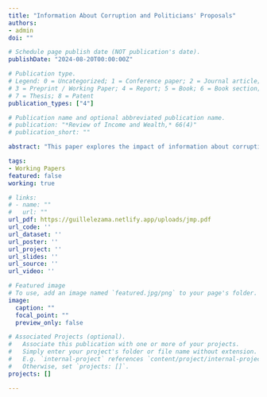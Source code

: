 ```yaml
---
title: "Information About Corruption and Politicians' Proposals"
authors:
- admin
doi: ""

# Schedule page publish date (NOT publication's date).
publishDate: "2024-08-20T00:00:00Z"

# Publication type.
# Legend: 0 = Uncategorized; 1 = Conference paper; 2 = Journal article;
# 3 = Preprint / Working Paper; 4 = Report; 5 = Book; 6 = Book section;
# 7 = Thesis; 8 = Patent
publication_types: ["4"]

# Publication name and optional abbreviated publication name.
# publication: "*Review of Income and Wealth,* 66(4)"
# publication_short: ""

abstract: "This paper explores the impact of information about corruption on politicians' proposals. Using text analysis on 13,344 manifestos from the 2012 mayoral elections in Brazil, this study examines how revealing corruption through audits of public funds influenced discussions on the policy areas under scrutiny. The results indicate that the disclosure of these irregularities led to an increased discussion of the policy areas covered by the audit by opposition parties in high-corruption cities. However, incumbents in high-corruption cities respond to this disclosure, decreasing the discussion of the policy areas covered by the audit. In high-corruption municipalities, disclosing irregularities made incumbents to employ more populist language. In municipalities with high corruption, disclosing irregularities caused incumbents to use more populist language. Meanwhile, opposition candidates in low-corruption municipalities adopted less extreme and populist language than their counterparts in non-audited, low-corruption municipalities. These findings contribute to our understanding of how information on corruption in public expenditures influences politicians' agendas and the ideological framework of their proposals."

tags:
- Working Papers
featured: false
working: true

# links:
# - name: ""
#   url: ""
url_pdf: https://guillelezama.netlify.app/uploads/jmp.pdf
url_code: ''
url_dataset: ''
url_poster: ''
url_project: ''
url_slides: ''
url_source: ''
url_video: ''

# Featured image
# To use, add an image named `featured.jpg/png` to your page's folder. 
image:
  caption: ""
  focal_point: ""
  preview_only: false

# Associated Projects (optional).
#   Associate this publication with one or more of your projects.
#   Simply enter your project's folder or file name without extension.
#   E.g. `internal-project` references `content/project/internal-project/index.md`.
#   Otherwise, set `projects: []`.
projects: []

---
```

